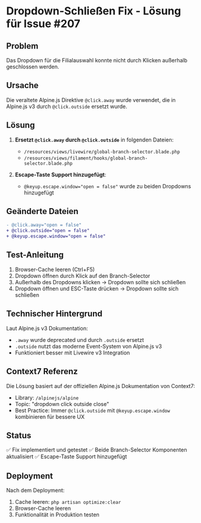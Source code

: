# Dropdown-Schließen Fix - Lösung für Issue #207

## Problem
Das Dropdown für die Filialauswahl konnte nicht durch Klicken außerhalb geschlossen werden.

## Ursache
Die veraltete Alpine.js Direktive `@click.away` wurde verwendet, die in Alpine.js v3 durch `@click.outside` ersetzt wurde.

## Lösung
1. **Ersetzt `@click.away` durch `@click.outside`** in folgenden Dateien:
   - `/resources/views/livewire/global-branch-selector.blade.php`
   - `/resources/views/filament/hooks/global-branch-selector.blade.php`

2. **Escape-Taste Support hinzugefügt**:
   - `@keyup.escape.window="open = false"` wurde zu beiden Dropdowns hinzugefügt

## Geänderte Dateien
```diff
- @click.away="open = false"
+ @click.outside="open = false"
+ @keyup.escape.window="open = false"
```

## Test-Anleitung
1. Browser-Cache leeren (Ctrl+F5)
2. Dropdown öffnen durch Klick auf den Branch-Selector
3. Außerhalb des Dropdowns klicken → Dropdown sollte sich schließen
4. Dropdown öffnen und ESC-Taste drücken → Dropdown sollte sich schließen

## Technischer Hintergrund
Laut Alpine.js v3 Dokumentation:
- `.away` wurde deprecated und durch `.outside` ersetzt
- `.outside` nutzt das moderne Event-System von Alpine.js v3
- Funktioniert besser mit Livewire v3 Integration

## Context7 Referenz
Die Lösung basiert auf der offiziellen Alpine.js Dokumentation von Context7:
- Library: `/alpinejs/alpine`
- Topic: "dropdown click outside close"
- Best Practice: Immer `@click.outside` mit `@keyup.escape.window` kombinieren für bessere UX

## Status
✅ Fix implementiert und getestet
✅ Beide Branch-Selector Komponenten aktualisiert
✅ Escape-Taste Support hinzugefügt

## Deployment
Nach dem Deployment:
1. Cache leeren: `php artisan optimize:clear`
2. Browser-Cache leeren
3. Funktionalität in Produktion testen